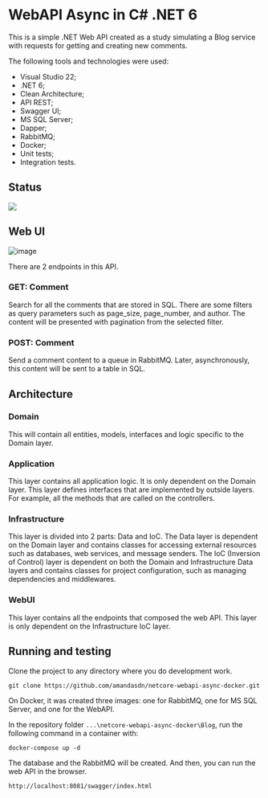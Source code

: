 # WebAPI Async in C# .NET 6

This is a simple .NET Web API created as a study simulating a Blog service with requests for getting and creating new comments.

The following tools and technologies were used:

- Visual Studio 22;
- .NET 6;
- Clean Architecture;
- API REST;
- Swagger UI;
- MS SQL Server;
- Dapper;
- RabbitMQ;
- Docker;
- Unit tests;
- Integration tests.

## Status
![](https://img.shields.io/github/last-commit/amandasdn/netcore-webapi-async-docker)

## Web UI
![image](https://github.com/amandasdn/netcore-webapi-async-docker/assets/47601336/47106aeb-e825-4d6a-8acf-1410da2c7ccb)

There are 2 endpoints in this API.

### GET: Comment
Search for all the comments that are stored in SQL. There are some filters as query parameters such as page_size, page_number, and author. The content will be presented with pagination from the selected filter.

### POST: Comment
Send a comment content to a queue in RabbitMQ. Later, asynchronously, this content will be sent to a table in SQL.

## Architecture

### Domain
This will contain all entities, models, interfaces and logic specific to the Domain layer.

### Application
This layer contains all application logic. It is only dependent on the Domain layer. This layer defines interfaces that are implemented by outside layers. For example, all the methods that are called on the controllers.

### Infrastructure
This layer is divided into 2 parts: Data and IoC. The Data layer is dependent on the Domain layer and contains classes for accessing external resources such as databases, web services, and message senders. The IoC (Inversion of Control) layer is dependent on both the Domain and Infrastructure Data layers and contains classes for project configuration, such as managing dependencies and middlewares. 

### WebUI
This layer contains all the endpoints that composed the web API. This layer is only dependent on the Infrastructure IoC layer. 

## Running and testing

Clone the project to any directory where you do development work.

```
git clone https://github.com/amandasdn/netcore-webapi-async-docker.git
```

On Docker, it was created three images: one for RabbitMQ, one for MS SQL Server, and one for the WebAPI.

In the repository folder `...\netcore-webapi-async-docker\Blog`, run the following command in a container with:

```
docker-compose up -d
```

The database and the RabbitMQ will be created. And then, you can run the web API in the browser.

```
http://localhost:8081/swagger/index.html
```

